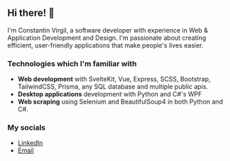 ## Hi there! 👋

I'm Constantin Virgil, a software developer with experience in Web & Application Development and Design. I'm passionate about creating efficient, user-friendly applications that make people's lives easier.

### Technologies which I'm familiar with

- **Web development** with SvelteKit, Vue, Express, SCSS, Bootstrap, TailwindCSS, Prisma, any SQL database and multiple public apis.
- **Desktop applications** development with Python and C#'s WPF
- **Web scraping** using Selenium and BeautifulSoup4 in both Python and C#.

### My socials

- [LinkedIn](https://www.linkedin.com/in/jiu-virgil/)
- [Email](mailto:jiuvirgil@gmail.com)
